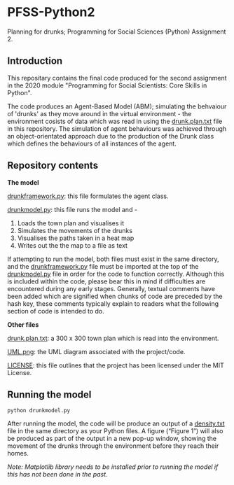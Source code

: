 # PFSS-Python2
Planning for drunks; Programming for Social Sciences (Python) Assignment 2.

## Introduction
This repositary contains the final code produced for the second assignment in the 2020 module "Programming for Social Scientists: Core Skills in Python".

The code produces an Agent-Based Model (ABM); simulating the behvaiour of 'drunks' as they move around in the virtual environment - the environment cosists of data which was read in using the [drunk.plan.txt](drunk.plan.txt) file in this repository. The simulation of agent behaviours was achieved through an object-orientated approach due to the production of the Drunk class which defines the behaviours of all instances of the agent.

## Repository contents

**The model**

[drunkframework.py](drunkframework.py): this file formulates the agent class.

[drunkmodel.py](drunkmodel.py): this file runs the model and -
1. Loads the town plan and visualises it
2. Simulates the movements of the drunks
3. Visualises the paths taken in a heat map
4. Writes out the the map to a file as text

If attempting to run the model, both files must exist in the same directory, and the [drunkframework.py](drunkframework.py) file must be imported at the top of the [drunkmodel.py](drunkmodel.py) file in order for the code to function correctly. Although this is included within the code, please bear this in mind if difficulties are encountered during any early stages. Generally, textual comments have been added which are signified when chunks of code are preceded by the hash key, these comments typically explain to readers what the following section of code is intended to do.

**Other files**

[drunk.plan.txt](drunk.plan.txt): a 300 x 300 town plan which is read into the environment.

[UML.png](UML.png): the UML diagram associated with the project/code.

[LICENSE](LICENSE): this file outlines that the project has been licensed under the MIT License.


## Running the model

```
python drunkmodel.py
```
After running the model, the code will be produce an output of a [density.txt](density.txt) file in the same directory as your Python files. A figure (“Figure 1”) will also be produced as part of the output in a new pop-up window, showing the movement of the drunks through the environment before they reach their homes.

*Note: Matplotlib library needs to be installed prior to running the model if this has not been done in the past.*

